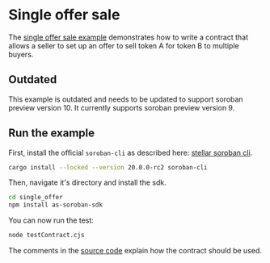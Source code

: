 # Single offer sale

The [single offer sale example](https://github.com/Soneso/as-soroban-examples/tree/main/single_offer) demonstrates how to write a contract that allows a seller to set up an offer to sell token A for token B to multiple buyers. 

## Outdated

This example is outdated and needs to be updated to support soroban preview version 10. It currently supports soroban preview version 9.

## Run the example

First, install the official `soroban-cli` as described here: [stellar soroban cli](https://soroban.stellar.org/docs/getting-started/setup#install-the-soroban-cli).

```sh
cargo install --locked --version 20.0.0-rc2 soroban-cli
```

Then, navigate it's directory and install the sdk.

```sh
cd single_offer
npm install as-soroban-sdk
```

You can now run the test:

```sh
node testContract.cjs
```

The comments in the [source code](https://github.com/Soneso/as-soroban-examples/tree/main/single_offer/assembly/index.ts) explain how the contract should be used.